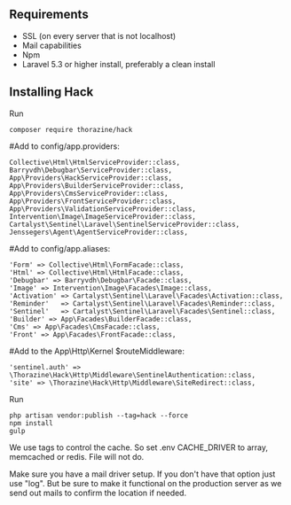 ## Requirements

- SSL (on every server that is not localhost)
- Mail capabilities
- Npm
- Laravel 5.3 or higher install, preferably a clean install


## Installing Hack

Run
```
composer require thorazine/hack
```

#Add to config/app.providers:

	Collective\Html\HtmlServiceProvider::class,
    Barryvdh\Debugbar\ServiceProvider::class,
	App\Providers\HackServiceProvider::class,
    App\Providers\BuilderServiceProvider::class,
    App\Providers\CmsServiceProvider::class,
    App\Providers\FrontServiceProvider::class,
    App\Providers\ValidationServiceProvider::class,
    Intervention\Image\ImageServiceProvider::class,
    Cartalyst\Sentinel\Laravel\SentinelServiceProvider::class,
    Jenssegers\Agent\AgentServiceProvider::class,

#Add to config/app.aliases:

	'Form' => Collective\Html\FormFacade::class,
    'Html' => Collective\Html\HtmlFacade::class,
    'Debugbar' => Barryvdh\Debugbar\Facade::class,
    'Image' => Intervention\Image\Facades\Image::class,
    'Activation' => Cartalyst\Sentinel\Laravel\Facades\Activation::class,
    'Reminder'   => Cartalyst\Sentinel\Laravel\Facades\Reminder::class,
    'Sentinel'   => Cartalyst\Sentinel\Laravel\Facades\Sentinel::class,
    'Builder' => App\Facades\BuilderFacade::class,
    'Cms' => App\Facades\CmsFacade::class,
    'Front' => App\Facades\FrontFacade::class,

#Add to the App\Http\Kernel $routeMiddleware:

    'sentinel.auth' => \Thorazine\Hack\Http\Middleware\SentinelAuthentication::class,
    'site' => \Thorazine\Hack\Http\Middleware\SiteRedirect::class,


Run
```
php artisan vendor:publish --tag=hack --force
npm install
gulp
```

We use tags to control the cache. So set .env CACHE_DRIVER to array, memcached or redis. File will not do.

Make sure you have a mail driver setup. If you don't have that option just use "log". But be sure to make it functional on the production server as we send out mails to confirm the location if needed.